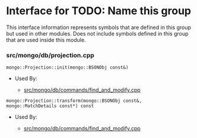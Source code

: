 
# Interface for TODO: Name this group
This interface information represents symbols that are defined in this group but used in other modules.  Does not include symbols defined in this group that are used inside this module.

### src/mongo/db/projection.cpp

<div></div>

    mongo::Projection::init(mongo::BSONObj const&)

- Used By:

    - [src/mongo/db/commands/find\_and\_modify.cpp](../../../../queries/database\_commands)

<div></div>

    mongo::Projection::transform(mongo::BSONObj const&, mongo::MatchDetails const*) const

- Used By:

    - [src/mongo/db/commands/find\_and\_modify.cpp](../../../../queries/database\_commands)
